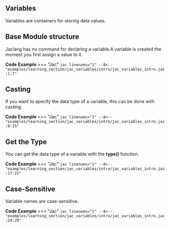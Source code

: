 ## Variables
Variables are containers for storing data values.

## Base Module structure
Jaclang has no command for declaring a variable.A variable is created the moment you first assign a value to it.

**Code Example**
=== "Jac"
    ```jac linenums="1"
    --8<-- "examples/learning_section/jac_variables/intro/jac_variables_intro.jac:1:7"
    ```

## Casting
If you want to specify the data type of a variable, this can be done with casting.

**Code Example**
=== "Jac"
    ```jac linenums="1"
    --8<-- "examples/learning_section/jac_variables/intro/jac_variables_intro.jac:8:15"
    ```

## Get the Type
You can get the data type of a variable with the **type()** function.

**Code Example**
=== "Jac"
    ```jac linenums="1"
    --8<-- "examples/learning_section/jac_variables/intro/jac_variables_intro.jac:17:22"
    ```

## Case-Sensitive
Variable names are case-sensitive.

**Code Example**
=== "Jac"
    ```jac linenums="1"
    --8<-- "examples/learning_section/jac_variables/intro/jac_variables_intro.jac:24:29"
    ```